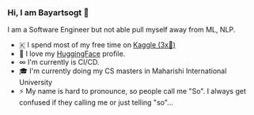 ### Hi, I am Bayartsogt 👋

I am a Software Engineer but not able pull myself away from ML, NLP.

- 🇰 I spend most of my free time on [Kaggle (3x🥈)](https://www.kaggle.com/bayartsogtya)
- 🤗 I love my [HuggingFace](https://huggingface.co/bayartsogt) profile.
- ∞  I'm currently is CI/CD.
- 🎓 I'm currently doing my CS masters in Maharishi International University
- ⚡  My name is hard to pronounce, so people call me "So". I always get confused if they calling me or just telling "so"...

<!--
**bayartsogt-ya/bayartsogt-ya** is a ✨ _special_ ✨ repository because its `README.md` (this file) appears on your GitHub profile.

Here are some ideas to get you started:

- 🔭 I’m currently working on ...
- 🌱 I’m currently learning ...
- 👯 I’m looking to collaborate on ...
- 🤔 I’m looking for help with ...
- 💬 Ask me about ...
- 📫 How to reach me: ...
- 😄 Pronouns: ...
- ⚡ Fun fact: ...
-->
